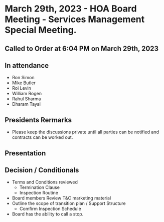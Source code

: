 # March 29th, 2023 - HOA Board Meeting - Services Management Special Meeting.

## Called to Order at 6:04 PM on March 29th, 2023

## In attendance

- Ron Simon
- Mike Butler
- Roi Levin
- William Rogen
- Rahul Sharma
- Dharam Tayal

## Presidents Rermarks

- Please keep the discussions private until all parties can be notified and contracts can be worked out.

## Presentation

## Decision / Conditionals

- Terms and Conditions reviewed
  - Termination Clause
  - Inspection Routine
- Board members Review T&C marketing material
- Outline the scope of transition plan / Support Structure
  - Comfirm Inspection Schedule
- Board has the ability to call a stop.

